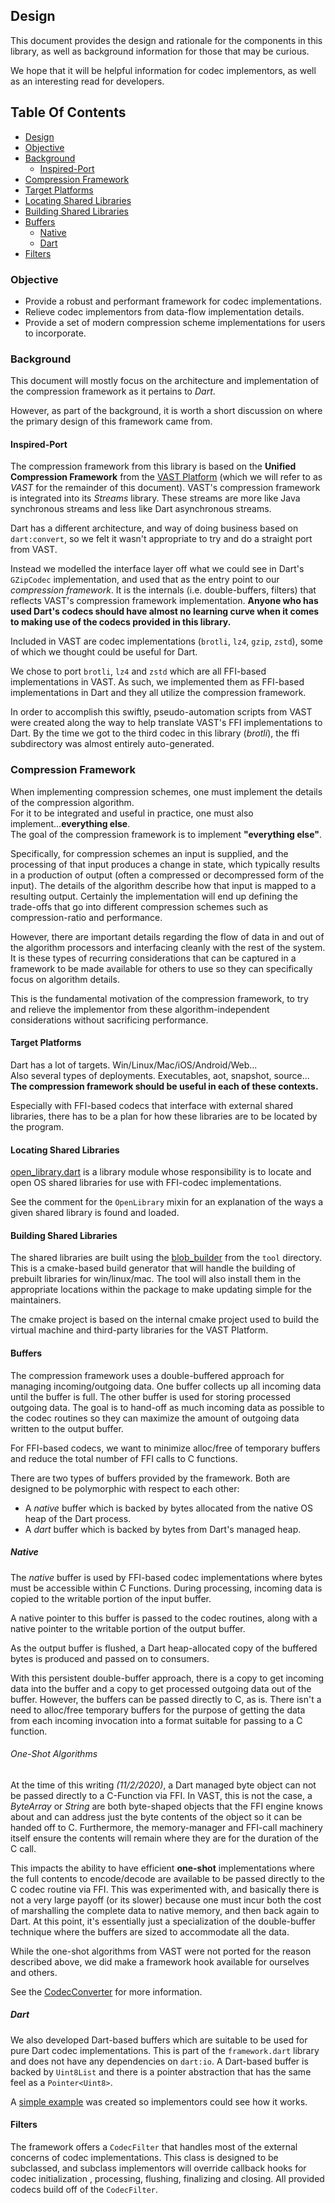 ## Design
This document provides the design and rationale for the components in this library, as well as background information
for those that may be curious.

We hope that it will be helpful information for codec implementors, as well as an interesting read for developers.

## Table Of Contents
- [Design](#design)
- [Objective](#objective)
- [Background](#background)
    - [Inspired-Port](#inspired-port)
- [Compression Framework](#compression-framework)
- [Target Platforms](#target-platforms)
- [Locating Shared Libraries](#locating-shared-libraries)
- [Building Shared Libraries](#building-shared-libraries)
- [Buffers](#buffers)
    - [Native](#native)
    - [Dart](#dart)
- [Filters](#filters)

### Objective
- Provide a robust and performant framework for codec implementations.
- Relieve codec implementors from data-flow implementation details.
- Provide a set of modern compression scheme implementations for users to incorporate.

### Background
This document will mostly focus on the architecture and implementation of the compression framework as it pertains to
*Dart*.

However, as part of the background, it is worth a short discussion on where the primary design of this framework came
from.

#### Inspired-Port
The compression framework from this library is based on the **Unified Compression Framework** from the
[VAST Platform](https://www.instantiations.com/products/vasmalltalk/index.html) (which we will refer to as *VAST* for
the remainder of this document). VAST's compression framework is integrated into its *Streams* library. These streams are more like Java synchronous
streams and less like Dart asynchronous streams.

Dart has a different architecture, and way of doing business based on `dart:convert`, so we felt it wasn't appropriate to
try and do a straight port from VAST.

Instead we modelled the interface layer off what we could see in Dart's `GZipCodec` implementation, and used that as the
entry point to our *compression framework*. It is the internals (i.e. double-buffers, filters) that reflects VAST's compression framework implementation.
**Anyone who has used Dart's codecs should have almost no learning curve when it comes to making use of the
codecs provided in this library.**

Included in VAST are codec implementations (`brotli`, `lz4`, `gzip`, `zstd`), some of which we thought could be useful
for Dart.

We chose to port `brotli`, `lz4` and `zstd` which are all FFI-based implementations in VAST. As such, we implemented them 
as FFI-based implementations in Dart and they all utilize the compression framework.

In order to accomplish this swiftly, pseudo-automation scripts from VAST were created along the way to help translate
VAST's FFI implementations to Dart. By the time we got to the third codec in this library (*brotli*), the ffi subdirectory 
was almost entirely auto-generated.

### Compression Framework
When implementing compression schemes, one must implement the details of the compression algorithm.\
For it to be integrated and useful in practice, one must also implement...**everything else**.\
The goal of the compression framework is to implement **"everything else"**.

Specifically, for compression schemes an input is supplied, and the processing of that input produces a change
in state, which typically results in a production of output (often a compressed or decompressed form of the input).
The details of the algorithm describe how that input is mapped to a resulting output.
Certainly the implementation will end up defining the trade-offs that go into different compression schemes such as
compression-ratio and performance.

However, there are important details regarding the flow of data in and out of the algorithm processors and interfacing
cleanly with the rest of the system.
It is these types of recurring considerations that can be captured in a framework to be made available for others to use
so they can specifically focus on algorithm details.

This is the fundamental motivation of the compression framework, to try and relieve the implementor from these
algorithm-independent considerations without sacrificing performance.

#### Target Platforms
Dart has a lot of targets. Win/Linux/Mac/iOS/Android/Web...\
Also several types of deployments. Executables, aot, snapshot, source...\
**The compression framework should be useful in each of these contexts.**

Especially with FFI-based codecs that interface with external shared libraries, there has to be a plan for how these
libraries are to be located by the program.

#### Locating Shared Libraries
[open_library.dart](lib/src/framework/native/open_library.dart) is a library module whose responsibility is to locate
and open OS shared libraries for use with FFI-codec implementations.

See the comment for the `OpenLibrary` mixin for an explanation of the ways a given shared library is found and loaded.

#### Building Shared Libraries
The shared libraries are built using the [blob_builder](tool/blob_builder) from the `tool` directory.
This is a cmake-based build generator that will handle the building of prebuilt libraries for win/linux/mac.
The tool will also install them in the appropriate locations within the package to make updating simple for the
maintainers.

The cmake project is based on the internal cmake project used to build the virtual machine and third-party
libraries for the VAST Platform.

#### Buffers
The compression framework uses a double-buffered approach for managing incoming/outgoing data.
One buffer collects up all incoming data until the buffer is full. The other buffer is used for storing processed
outgoing data. The goal is to hand-off as much incoming data as possible to the codec routines so they can maximize the amount of
outgoing data written to the output buffer.

For FFI-based codecs, we want to minimize alloc/free of temporary buffers and reduce the total number of FFI calls to
C functions.

There are two types of buffers provided by the framework. Both are designed to be polymorphic with respect to each other:
- A *native* buffer which is backed by bytes allocated from the native OS heap of the Dart process.
- A *dart* buffer which is backed by bytes from Dart's managed heap.

##### Native
The *native* buffer is used by FFI-based codec implementations where bytes must be accessible within C Functions.
During processing, incoming data is copied to the writable portion of the input buffer.

A native pointer to this buffer is passed to the codec routines, along with a native pointer to the writable portion of
the output buffer.

As the output buffer is flushed, a Dart heap-allocated copy of the buffered bytes is produced and passed on to
consumers.

With this persistent double-buffer approach, there is a copy to get incoming data into the buffer and a copy to get
processed outgoing data out of the buffer.
However, the buffers can be passed directly to C, as is. There isn't a need to alloc/free temporary buffers for the
purpose of getting the data from each incoming invocation into a format suitable for passing to a C function.

###### One-Shot Algorithms
At the time of this writing *(11/2/2020)*, a Dart managed byte object can not be passed directly to a C-Function via FFI.
In VAST, this is not the case, a *ByteArray* or *String* are both byte-shaped objects that the FFI engine knows about
and can address just the byte contents of the object so it can be handed off to C.
Furthermore, the memory-manager and FFI-call machinery itself ensure the contents will remain where they are for the
duration of the C call.

This impacts the ability to have efficient **one-shot** implementations where the full contents to encode/decode are
available to be passed directly to the C codec routine via FFI.
This was experimented with, and basically there is not a very large payoff (or its slower) because one must incur both
the cost of marshalling the complete data to native memory, and then back again to Dart.
At this point, it's essentially just a specialization of the double-buffer technique where the buffers are sized to
accommodate all the data. 

While the one-shot algorithms from VAST were not ported for the reason described above, we did make a framework hook
available for ourselves and others.

See the [CodecConverter](lib/src/framework/converters.dart) for more information.

##### Dart
We also developed Dart-based buffers which are suitable to be used for pure Dart codec implementations.
This is part of the `framework.dart` library and does not have any dependencies on `dart:io`.
A Dart-based buffer is backed by `Uint8List` and there is a pointer abstraction that has the same feel as a
`Pointer<Uint8>`.

A [simple example](example/rle_example.dart) was created so implementors could see how it works.

#### Filters
The framework offers a `CodecFilter` that handles most of the external concerns of codec implementations.
This class is designed to be subclassed, and subclass implementors will override callback hooks for codec initialization
, processing, flushing, finalizing and closing. All provided codecs build off of the `CodecFilter`.
